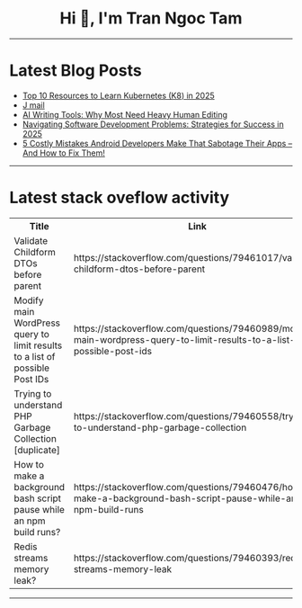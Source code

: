 <h1 align="center">Hi 👋, I'm Tran Ngoc Tam</h1>

---

# Latest Blog Posts 
<!-- BLOG-POST-LIST:START -->
- [Top 10 Resources to Learn Kubernetes &lpar;K8&rpar; in 2025](https://dev.to/somadevtoo/top-10-resources-to-learn-kubernetes-k8-in-2025-3nbj)
- [J mail](https://dev.to/arsh_patel_74cf6a43525f5c/j-mail-398p)
- [AI Writing Tools: Why Most Need Heavy Human Editing](https://dev.to/ostapzabolotnyy/ai-writing-tools-why-most-need-heavy-human-editing-5h4p)
- [Navigating Software Development Problems: Strategies for Success in 2025](https://dev.to/jetthoughts/navigating-software-development-problems-strategies-for-success-in-2025-3no2)
- [5 Costly Mistakes Android Developers Make That Sabotage Their Apps – And How to Fix Them!](https://dev.to/appdaddy/5-costly-mistakes-android-developers-make-that-sabotage-their-apps-and-how-to-fix-them-1o4a)
<!-- BLOG-POST-LIST:END -->

---

# Latest stack oveflow activity
<table>
  <tr><th>Title</th><th>Link</th></tr>
  <!-- STACKOVERFLOW:START --><tr><td>Validate Childform DTOs before parent</td><td>https://stackoverflow.com/questions/79461017/validate-childform-dtos-before-parent</td></tr><tr><td>Modify main WordPress query to limit results to a list of possible Post IDs</td><td>https://stackoverflow.com/questions/79460989/modify-main-wordpress-query-to-limit-results-to-a-list-of-possible-post-ids</td></tr><tr><td>Trying to understand PHP Garbage Collection [duplicate]</td><td>https://stackoverflow.com/questions/79460558/trying-to-understand-php-garbage-collection</td></tr><tr><td>How to make a background bash script pause while an npm build runs?</td><td>https://stackoverflow.com/questions/79460476/how-to-make-a-background-bash-script-pause-while-an-npm-build-runs</td></tr><tr><td>Redis streams memory leak?</td><td>https://stackoverflow.com/questions/79460393/redis-streams-memory-leak</td></tr><!-- STACKOVERFLOW:END -->
</table>

---


